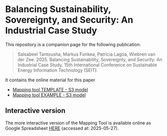# Balancing Sustainability, Sovereignty, and Security: An Industrial Case Study
This repository is a companion page for the following publication:
> Salsabeel Tantousha, Markus Funkea, Patricia Lagoa, Wiebren van der Zee. 2025. Balancing Sustainability, Sovereignty, and Security: An Industrial Case Study. 15th International Conference on Sustainable Energy Information Technology (SEIT).

It contains the online material for this paper

- [Mapping tool TEMPLATE - S3 model](/MappingTool_Template_S3-model.xlsx)
- [Mapping tool EXAMPLE - S3 model](/MappingTool_Example_S3-model.xlsx)

## Interactive version
The more interactive version of the Mapping Tool is available online as Google Spreadsheet [HERE](https://docs.google.com/spreadsheets/d/1yElrBwrAaRCdiEHzTJe_MgljL4hC7QfHpNdgUjkqvGg) (accessed at: 2025-05-27).
